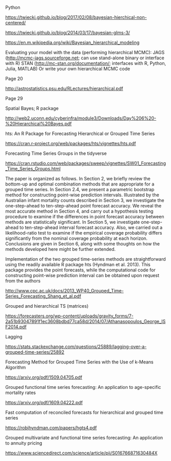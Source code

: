 Python 

https://twiecki.github.io/blog/2017/02/08/bayesian-hierchical-non-centered/

https://twiecki.github.io/blog/2014/03/17/bayesian-glms-3/

https://en.m.wikipedia.org/wiki/Bayesian_hierarchical_modeling

Evaluating your model with the data (performing hierarchical MCMC):
JAGS (http://mcmc-jags.sourceforge.net; can use stand-alone binary or interface with R)
STAN (http://mc-stan.org/documentation/; interfaces with R, Python, Julia, MATLAB)
Or write your own hierarchical MCMC code

Page 20

http://astrostatistics.psu.edu/RLectures/hierarchical.pdf


Page 29

Spatial Bayes; R package 

http://web2.uconn.edu/cyberinfra/module3/Downloads/Day%206%20-%20Hierarchical%20Bayes.pdf

hts: An R Package for Forecasting Hierarchical or Grouped Time Series

https://cran.r-project.org/web/packages/hts/vignettes/hts.pdf

Forecasting Time Series Groups in the tidyverse

https://cran.rstudio.com/web/packages/sweep/vignettes/SW01_Forecasting_Time_Series_Groups.html

The paper is organized as follows. In Section 2, we briefly review the bottom-up and optimal combination methods that are appropriate for a grouped time series. In Section 2.4, we present a parametric bootstrap method for constructing point-wise prediction intervals. Illustrated by the Australian infant mortality counts described in Section 3, we investigate the one-step-ahead to ten-step-ahead point forecast accuracy. We reveal the most accurate method in Section 4, and carry out a hypothesis testing procedure to examine if the differences in point forecast accuracy between methods are statistically significant. In Section 5, we investigate one-step-ahead to ten-step-ahead interval forecast accuracy. Also, we carried out a likelihood-ratio test to examine if the empirical coverage probability differs significantly from the nominal coverage probability at each horizon. Conclusions are given in Section 6, along with some thoughts on how the methods developed here might be further extended.

Implementation of the two grouped time-series methods are straightforward using the readily available R package hts (Hyndman et al. 2013). This package provides the point forecasts,
while the computational code for constructing point-wise prediction interval can be obtained upon request from the authors

http://www.cpc.ac.uk/docs/2013_WP40_Grouped_Time-Series_Forecasting_Shang_et_al.pdf

Grouped and hierarchical TS (matrices)

https://forecasters.org/wp-content/uploads/gravity_forms/7-2a51b93047891f1ec3608bdbd77ca58d/2014/07/Athanasopoulos_George_ISF2014.pdf

Lagging

https://stats.stackexchange.com/questions/25889/lagging-over-a-grouped-time-series/25892

Forecasting Method for Grouped Time Series with the Use of k-Means Algorithm

https://arxiv.org/pdf/1509.04705.pdf

Grouped functional time series forecasting: An application to age-specific mortality rates

https://arxiv.org/pdf/1609.04222.pdf

Fast computation of reconciled forecasts for hierarchical and grouped time series

https://robjhyndman.com/papers/hgts4.pdf

Grouped multivariate and functional time series forecasting: An application to annuity pricing

https://www.sciencedirect.com/science/article/pii/S016766871630484X

